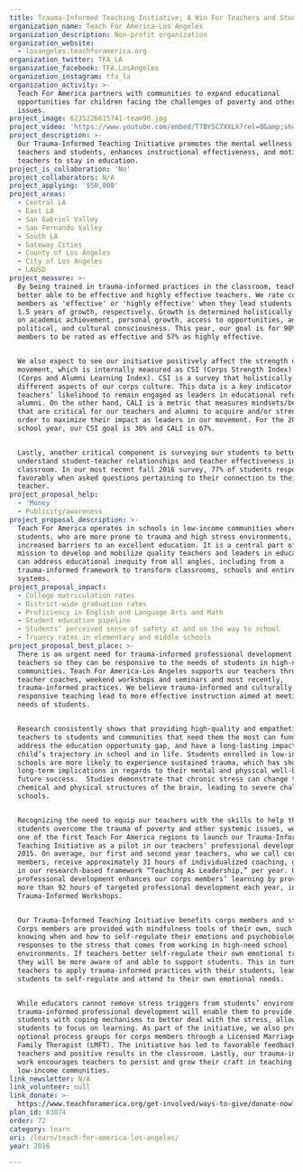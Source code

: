 ```yaml
---
title: Trauma-Informed Teaching Initiative; A Win For Teachers and Students
organization_name: Teach For America-Los Angeles
organization_description: Non-profit organization
organization_website:
  - losangeles.teachforamerica.org
organization_twitter: TFA_LA
organization_facebook: TFA.LosAngeles
organization_instagram: tfa_la
organization_activity: >-
  Teach For America partners with communities to expand educational
  opportunities for children facing the challenges of poverty and other systemic
  issues.
project_image: 6235226615741-team90.jpg
project_video: 'https://www.youtube.com/embed/T7BYSC7XXLk?rel=0&amp;showinfo=0'
project_description: >-
  Our Trauma-Informed Teaching Initiative promotes the mental wellness of our
  teachers and students, enhances instructional effectiveness, and motivates
  teachers to stay in education.
project_is_collaboration: 'No'
project_collaborators: N/A
project_applying: '$50,000'
project_areas:
  - Central LA
  - East LA
  - San Gabriel Valley
  - San Fernando Valley
  - South LA
  - Gateway Cities
  - County of Los Angeles
  - City of Los Angeles
  - LAUSD
project_measure: >-
  By being trained in trauma-informed practices in the classroom, teachers are
  better able to be effective and highly effective teachers. We rate corps
  members as 'effective' or 'highly effective' when they lead students to 1 and
  1.5 years of growth, respectively. Growth is determined holistically and based
  on academic achievement, personal growth, access to opportunities, and social,
  political, and cultural consciousness. This year, our goal is for 90% of corps
  members to be rated as effective and 57% as highly effective.


  We also expect to see our initiative positively affect the strength of our
  movement, which is internally measured as CSI (Corps Strength Index) and CALI
  (Corps and Alumni Learning Index). CSI is a survey that holistically measures
  different aspects of our corps culture. This data is a key indicator of our
  teachers’ likelihood to remain engaged as leaders in educational reform as
  alumni. On the other hand, CALI is a metric that measures mindsets/beliefs
  that are critical for our teachers and alumni to acquire and/or strengthen in
  order to maximize their impact as leaders in our movement. For the 2016-17
  school year, our CSI goal is 30% and CALI is 67%.


  Lastly, another critical component is surveying our students to better
  understand student-teacher relationships and teacher effectiveness in the
  classroom. In our most recent fall 2016 survey, 77% of students responded
  favorably when asked questions pertaining to their connection to their
  teacher.
project_proposal_help:
  - 'Money '
  - Publicity/awareness
project_proposal_description: >-
  Teach For America operates in schools in low-income communities where
  students, who are more prone to trauma and high stress environments, have
  increased barriers to an excellent education. It is a central part of our
  mission to develop and mobilize quality teachers and leaders in education that
  can address educational inequity from all angles, including from a
  trauma-informed framework to transform classrooms, schools and entire school
  systems.
project_proposal_impact:
  - College matriculation rates
  - District-wide graduation rates
  - Proficiency in English and Language Arts and Math
  - Student education pipeline
  - Students’ perceived sense of safety at and on the way to school
  - Truancy rates in elementary and middle schools
project_proposal_best_place: >-
  There is an urgent need for trauma-informed professional development for
  teachers so they can be responsive to the needs of students in high-need
  communities. Teach For America-Los Angeles supports our teachers through
  teacher coaches, weekend workshops and seminars and most recently,
  trauma-informed practices. We believe trauma-informed and culturally
  responsive teaching lead to more effective instruction aimed at meeting the
  needs of students.


  Research consistently shows that providing high-quality and empathetic
  teachers to students and communities that need them the most can fundamentally
  address the education opportunity gap, and have a long-lasting impact on a
  child’s trajectory in school and in life. Students enrolled in low‐income
  schools are more likely to experience sustained trauma, which has short and
  long‐term implications in regards to their mental and physical well‐being and
  future success.  Studies demonstrate that chronic stress can change the
  chemical and physical structures of the brain, leading to severe challenges in
  schools.


  Recognizing the need to equip our teachers with the skills to help their
  students overcome the trauma of poverty and other systemic issues, we became
  one of the first Teach For America regions to launch our Trauma-Informed
  Teaching Initiative as a pilot in our teachers’ professional development in
  2015. On average, our first and second year teachers, who we call corps
  members, receive approximately 31 hours of individualized coaching, grounded
  in our research-based framework “Teaching As Leadership,” per year. Our
  professional development enhances our corps members’ learning by providing
  more than 92 hours of targeted professional development each year, including
  Trauma-Informed Workshops.


  Our Trauma-Informed Teaching Initiative benefits corps members and students.
  Corps members are provided with mindfulness tools of their own, such as
  knowing when and how to self-regulate their emotions and psychobiological
  responses to the stress that comes from working in high-need school
  environments. If teachers better self‐regulate their own emotional triggers,
  they will be more aware of and able to support students. This in turn allows
  teachers to apply trauma‐informed practices with their students, leading
  students to self‐regulate and attend to their own emotional needs.


  While educators cannot remove stress triggers from students’ environment, our
  trauma‐informed professional development will enable them to provide their
  students with coping mechanisms to better deal with the stress, allowing
  students to focus on learning. As part of the initiative, we also provide
  optional process groups for corps members through a Licensed Marriage and
  Family Therapist (LMFT). The initiative has led to favorable feedback from
  teachers and positive results in the classroom. Lastly, our trauma-informed
  work encourages teachers to persist and grow their craft in teaching in
  low-income communities.
link_newsletter: N/A
link_volunteer: null
link_donate: >-
  https://www.teachforamerica.org/get-involved/ways-to-give/donate-now?transProgramName=Los+Angeles
plan_id: 83874
order: 72
category: learn
uri: /learn/teach-for-america-los-angeles/
year: 2016

---
```

